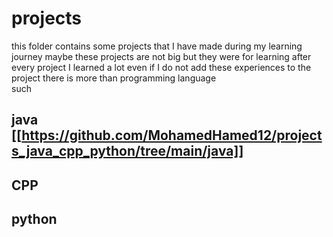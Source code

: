 # projects
this folder contains some projects that I have made during my learning journey 
maybe these projects are not big but they were for learning 
after every project I learned a lot  even if I do not add these experiences to the project
there is more than programming language  
such 
## java [[https://github.com/MohamedHamed12/projects_java_cpp_python/tree/main/java]]
## CPP  
## python
